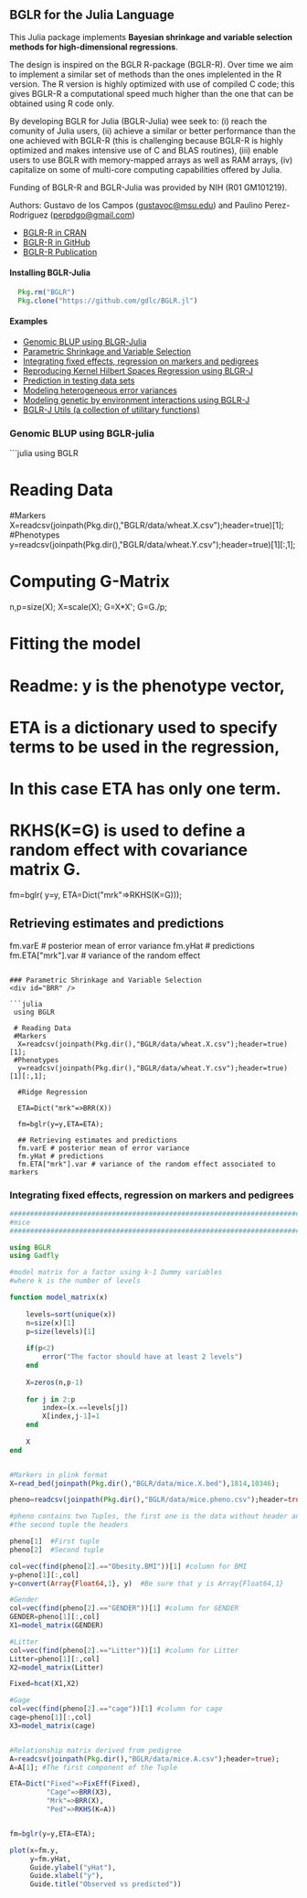 ## BGLR for the Julia Language

This Julia package implements **Bayesian shrinkage and variable selection methods for high-dimensional regressions**.

The design is inspired on the BGLR R-package (BGLR-R). Over time we aim to implement a similar set of methods than the ones implelented in the R version. The R version is highly optimized with use of compiled C code; this gives BGLR-R a computational speed much higher than the one that can be obtained using R code only. 

By developing BGLR for Julia (BGLR-Julia) wee seek to: (i) reach the comunity of Julia users, (ii) achieve a similar or better performance than the one achieved with BGLR-R (this is challenging because BGLR-R is highly optimized and makes intensive use of C and BLAS routines), (iii) enable users to use BGLR with memory-mapped arrays as well as RAM arrays, (iv) capitalize on some of multi-core computing capabilities offered by Julia.

Funding of BGLR-R and BGLR-Julia was provided by NIH (R01 GM101219).

Authors:  Gustavo de los Campos (gustavoc@msu.edu) and Paulino Perez-Rodriguez (perpdgo@gmail.com)

- [BGLR-R in CRAN](https://cran.r-project.org/web/packages/BGLR/index.html)  
- [BGLR-R in GitHub](https://github.com/gdlc/BGLR-R)
- [BGLR-R Publication](http://www.genetics.org/content/early/2014/07/06/genetics.114.164442)


#### Installing BGLR-Julia

```Julia
  Pkg.rm("BGLR")
  Pkg.clone("https://github.com/gdlc/BGLR.jl")
```

#### Examples
  * [Genomic BLUP using BLGR-Julia](#GBLUP)
  * [Parametric Shrinkage and Variable Selection](#BRR)
  * [Integrating fixed effects, regression on markers and pedigrees](#FMP)
  * [Reproducing Kernel Hilbert Spaces Regression using BLGR-J]()
  * [Prediction in testing data sets]()
  * [Modeling heterogeneous error variances]()
  * [Modeling genetic by environment interactions using BGLR-J]()
  * [BGLR-J Utils (a collection of utilitary functions)]()

### Genomic BLUP using BGLR-julia
<div id="GBLUP" />
```julia
 using BGLR
 
# Reading Data 
 #Markers
  X=readcsv(joinpath(Pkg.dir(),"BGLR/data/wheat.X.csv");header=true)[1];
 #Phenotypes
  y=readcsv(joinpath(Pkg.dir(),"BGLR/data/wheat.Y.csv");header=true)[1][:,1];
  
# Computing G-Matrix
  n,p=size(X);
  X=scale(X);
  G=X*X';
  G=G./p;

# Fitting the model
  # Readme: y is the phenotype vector, 
  #         ETA is a dictionary used to specify terms to be used in the regression,
  #         In this case ETA has only one term. 
  #         RKHS(K=G) is used to define a random effect with covariance matrix G.
  
  fm=bglr( y=y, ETA=Dict("mrk"=>RKHS(K=G)));
  
## Retrieving estimates and predictions
  fm.varE # posterior mean of error variance
  fm.yHat # predictions
  fm.ETA["mrk"].var # variance of the random effect
```

### Parametric Shrinkage and Variable Selection
<div id="BRR" />

```julia
 using BGLR
 
 # Reading Data 
 #Markers
  X=readcsv(joinpath(Pkg.dir(),"BGLR/data/wheat.X.csv");header=true)[1];
 #Phenotypes
  y=readcsv(joinpath(Pkg.dir(),"BGLR/data/wheat.Y.csv");header=true)[1][:,1];
  
  #Ridge Regression
  
  ETA=Dict("mrk"=>BRR(X))
		 
  fm=bglr(y=y,ETA=ETA);
  
  ## Retrieving estimates and predictions
  fm.varE # posterior mean of error variance
  fm.yHat # predictions
  fm.ETA["mrk"].var # variance of the random effect associated to markers
```

### Integrating fixed effects, regression on markers and pedigrees
<div id="FMP" />

```julia
##########################################################################################
#mice
##########################################################################################

using BGLR
using Gadfly

#model matrix for a factor using k-1 Dummy variables
#where k is the number of levels

function model_matrix(x)
	
	levels=sort(unique(x))
	n=size(x)[1]
	p=size(levels)[1]
	
	if(p<2) 
		error("The factor should have at least 2 levels")
	end
		
	X=zeros(n,p-1)
	
	for j in 2:p
		index=(x.==levels[j])
		X[index,j-1]=1
	end
	
	X
end


#Markers in plink format
X=read_bed(joinpath(Pkg.dir(),"BGLR/data/mice.X.bed"),1814,10346);

pheno=readcsv(joinpath(Pkg.dir(),"BGLR/data/mice.pheno.csv");header=true);

#pheno contains two Tuples, the first one is the data without header and 
#the second tuple the headers

pheno[1]  #First tuple
pheno[2]  #Second tuple

col=vec(find(pheno[2].=="Obesity.BMI"))[1] #column for BMI
y=pheno[1][:,col]
y=convert(Array{Float64,1}, y)  #Be sure that y is Array{Float64,1}

#Gender
col=vec(find(pheno[2].=="GENDER"))[1] #column for GENDER
GENDER=pheno[1][:,col]
X1=model_matrix(GENDER)

#Litter
col=vec(find(pheno[2].=="Litter"))[1] #column for Litter
Litter=pheno[1][:,col]
X2=model_matrix(Litter)

Fixed=hcat(X1,X2)

#Gage
col=vec(find(pheno[2].=="cage"))[1] #column for cage
cage=pheno[1][:,col]
X3=model_matrix(cage)


#Relationship matrix derived from pedigree
A=readcsv(joinpath(Pkg.dir(),"BGLR/data/mice.A.csv");header=true);
A=A[1]; #The first component of the Tuple

ETA=Dict("Fixed"=>FixEff(Fixed),
	     "Cage"=>BRR(X3),
	     "Mrk"=>BRR(X),
	     "Ped"=>RKHS(K=A))


fm=bglr(y=y,ETA=ETA);

plot(x=fm.y,
     y=fm.yHat,
     Guide.ylabel("yHat"),
     Guide.xlabel("y"),
     Guide.title("Observed vs predicted"))
```
